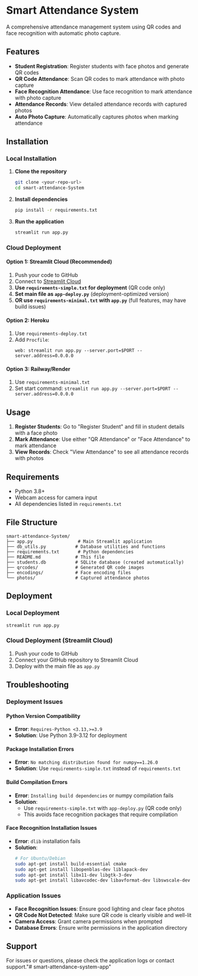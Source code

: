 # Smart Attendance System

A comprehensive attendance management system using QR codes and face recognition with automatic photo capture.

## Features

- **Student Registration**: Register students with face photos and generate QR codes
- **QR Code Attendance**: Scan QR codes to mark attendance with photo capture
- **Face Recognition Attendance**: Use face recognition to mark attendance with photo capture
- **Attendance Records**: View detailed attendance records with captured photos
- **Auto Photo Capture**: Automatically captures photos when marking attendance

## Installation

### Local Installation

1. **Clone the repository**
   ```bash
   git clone <your-repo-url>
   cd smart-attendance-System
   ```

2. **Install dependencies**
   ```bash
   pip install -r requirements.txt
   ```

3. **Run the application**
   ```bash
   streamlit run app.py
   ```

### Cloud Deployment

#### Option 1: Streamlit Cloud (Recommended)
1. Push your code to GitHub
2. Connect to [Streamlit Cloud](https://share.streamlit.io)
3. **Use `requirements-simple.txt` for deployment** (QR code only)
4. **Set main file as `app-deploy.py`** (deployment-optimized version)
5. **OR use `requirements-minimal.txt` with `app.py`** (full features, may have build issues)

#### Option 2: Heroku
1. Use `requirements-deploy.txt`
2. Add `Procfile`:
   ```
   web: streamlit run app.py --server.port=$PORT --server.address=0.0.0.0
   ```

#### Option 3: Railway/Render
1. Use `requirements-minimal.txt`
2. Set start command: `streamlit run app.py --server.port=$PORT --server.address=0.0.0.0`

## Usage

1. **Register Students**: Go to "Register Student" and fill in student details with a face photo
2. **Mark Attendance**: Use either "QR Attendance" or "Face Attendance" to mark attendance
3. **View Records**: Check "View Attendance" to see all attendance records with photos

## Requirements

- Python 3.8+
- Webcam access for camera input
- All dependencies listed in `requirements.txt`

## File Structure

```
smart-attendance-System/
├── app.py                 # Main Streamlit application
├── db_utils.py           # Database utilities and functions
├── requirements.txt       # Python dependencies
├── README.md             # This file
├── students.db           # SQLite database (created automatically)
├── qrcodes/              # Generated QR code images
├── encodings/            # Face encoding files
└── photos/               # Captured attendance photos
```

## Deployment

### Local Deployment
```bash
streamlit run app.py
```

### Cloud Deployment (Streamlit Cloud)
1. Push your code to GitHub
2. Connect your GitHub repository to Streamlit Cloud
3. Deploy with the main file as `app.py`

## Troubleshooting

### Deployment Issues

#### Python Version Compatibility
- **Error**: `Requires-Python <3.13,>=3.9`
- **Solution**: Use Python 3.9-3.12 for deployment

#### Package Installation Errors
- **Error**: `No matching distribution found for numpy==1.26.0`
- **Solution**: Use `requirements-simple.txt` instead of `requirements.txt`

#### Build Compilation Errors
- **Error**: `Installing build dependencies` or numpy compilation fails
- **Solution**: 
  - Use `requirements-simple.txt` with `app-deploy.py` (QR code only)
  - This avoids face recognition packages that require compilation

#### Face Recognition Installation Issues
- **Error**: `dlib` installation fails
- **Solution**: 
  ```bash
  # For Ubuntu/Debian
  sudo apt-get install build-essential cmake
  sudo apt-get install libopenblas-dev liblapack-dev
  sudo apt-get install libx11-dev libgtk-3-dev
  sudo apt-get install libavcodec-dev libavformat-dev libswscale-dev
  ```

### Application Issues

- **Face Recognition Issues**: Ensure good lighting and clear face photos
- **QR Code Not Detected**: Make sure QR code is clearly visible and well-lit
- **Camera Access**: Grant camera permissions when prompted
- **Database Errors**: Ensure write permissions in the application directory

## Support

For issues or questions, please check the application logs or contact support."# smart-attendance-system-app" 
